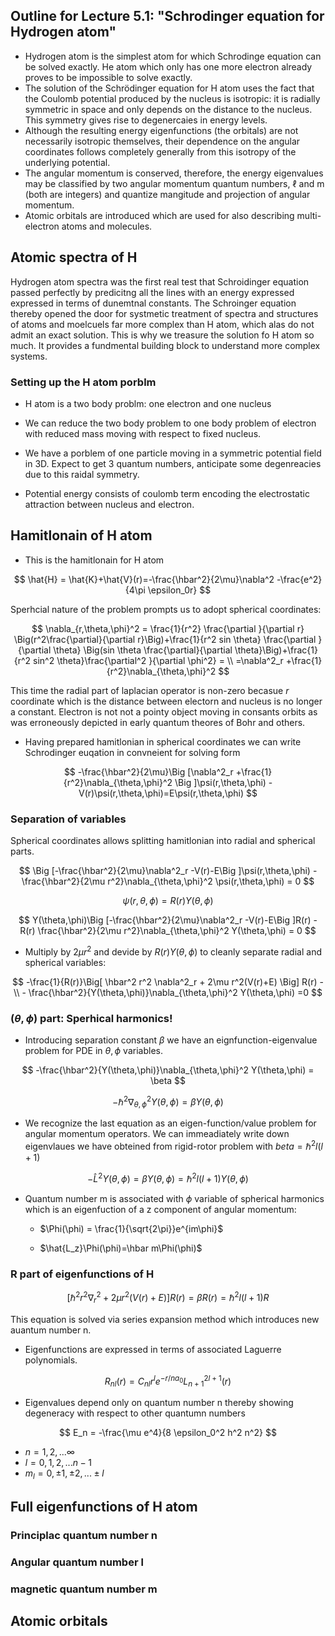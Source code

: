 ## Outline for Lecture 5.1:  "Schrodinger equation for Hydrogen atom"

- Hydrogen atom is the simplest atom for which Schrodinge equation can be solved exactly. He atom which only has one more electron already proves to be impossible to solve exactly. 
- The solution of the Schrödinger equation for H atom uses the fact that the Coulomb potential produced by the nucleus is isotropic: it is radially symmetric in space and only depends on the distance to the nucleus. This symmetry gives rise to degenercaies in energy levels. 
- Although the resulting energy eigenfunctions (the orbitals) are not necessarily isotropic themselves, their dependence on the angular coordinates follows completely generally from this isotropy of the underlying potential.
- The angular momentum is conserved, therefore, the energy eigenvalues may be classified by two angular momentum quantum numbers, ℓ and m (both are integers) and quantize mangitude and projection of angular momentum. 
- Atomic orbitals are introduced which are used for also describing multi-electron atoms and molecules. 



## Atomic spectra of H

Hydrogen atom spectra was the first real test that Schroidinger equation passed perfectly by predicitng all the lines with an energy expressed expressed in terms of dunemtnal constants. The Schroinger equation thereby opened the door for systmetic treatment of spectra and structures of atoms and moelcuels far more complex than H atom, which alas do not admit an exact solution. This is why we treasure the solution fo H atom so much. It provides a fundmental building block to understand more complex systems.



### Setting  up the H atom porblm



- H atom is a two body problm: one electron and one nucleus

- We can reduce the two body problem to one body problem of electron with reduced mass moving with respect to fixed nucleus. 

- We have a porblem of one particle moving in a symmetric potential field in 3D. Expect to get 3 quantum numbers, anticipate some degenreacies due to this raidal symmetry. 

- Potential energy consists of coulomb term encoding the electrostatic attraction between nucleus and electron.  

  

## Hamitlonain of H atom

- This is the hamitlonain for H atom


$$
\hat{H} = \hat{K}+\hat{V}(r)=-\frac{\hbar^2}{2\mu}\nabla^2 -\frac{e^2}{4\pi \epsilon_0r}
$$



Sperhcial nature of the problem prompts us to adopt spherical coordinates:

$$
\nabla_{r,\theta,\phi}^2 = \frac{1}{r^2} \frac{\partial }{\partial r} \Big(r^2\frac{\partial}{\partial r}\Big)+\frac{1}{r^2 sin \theta} \frac{\partial }{\partial \theta} \Big(sin \theta \frac{\partial}{\partial \theta}\Big)+\frac{1}{r^2 sin^2 \theta}\frac{\partial^2 }{\partial \phi^2} = \\ =\nabla^2_r +\frac{1}{r^2}\nabla_{\theta,\phi}^2
$$



This time the radial part of laplacian operator is non-zero becasue $r$ coordinate which is the distance between electorn and nucleus is no longer a constant. Electron is not not a pointy object moving in consants orbits as was erroneously depicted in early quantum theores of Bohr and others. 

- Having prepared hamitlonian in spherical coordinates we can write Schrodinger euqation in convneient for solving form

  

$$
-\frac{\hbar^2}{2\mu}\Big [\nabla^2_r +\frac{1}{r^2}\nabla_{\theta,\phi}^2 \Big ]\psi(r,\theta,\phi) -V(r)\psi(r,\theta,\phi)=E\psi(r,\theta,\phi)
$$



### Separation of variables

Spherical coordinates allows splitting hamitlonian into radial and spherical parts.


$$
\Big [-\frac{\hbar^2}{2\mu}\nabla^2_r -V(r)-E\Big ]\psi(r,\theta,\phi) -\frac{\hbar^2}{2\mu r^2}\nabla_{\theta,\phi}^2 \psi(r,\theta,\phi) = 0
$$




$$
\psi(r,\theta,\phi) =R(r)Y(\theta,\phi)
$$




$$
Y(\theta,\phi)\Big [-\frac{\hbar^2}{2\mu}\nabla^2_r -V(r)-E\Big ]R(r) - R(r) \frac{\hbar^2}{2\mu r^2}\nabla_{\theta,\phi}^2 Y(\theta,\phi) = 0
$$

- Multiply by $2\mu r^2$ and devide by $R(r)Y(\theta,\phi)$ to cleanly separate radial and spherical variables:

  

$$
-\frac{1}{R(r)}\Big[ \hbar^2 r^2 \nabla^2_r + 2\mu r^2(V(r)+E)  \Big] R(r) - \\ - \frac{\hbar^2}{Y(\theta,\phi)}\nabla_{\theta,\phi}^2 Y(\theta,\phi) =0
$$



### $(\theta,\phi)$ part:  Sperhical harmonics!

- Introducing separation constant $\beta$ we have an eignfunction-eigenvalue problem for PDE in $\theta,\phi$ variables.

$$
-\frac{\hbar^2}{Y(\theta,\phi)}\nabla_{\theta,\phi}^2 Y(\theta,\phi) = \beta
$$


$$
-\hbar^2\nabla_{\theta,\phi}^2 Y(\theta,\phi) = \beta Y(\theta,\phi)
$$

- We recognize the last equation as an eigen-function/value problem for angular momentum operators. We can immeadiately write down eigenvlaues we have obteined from rigid-rotor problem with $beta=\hbar^2 l(l+1)$

  

$$
-\hat{L}^2 Y(\theta,\phi) = \beta Y(\theta,\phi) = \hbar^2 l(l+1)Y(\theta,\phi)
$$



- Quantum number m is associated with $\phi$ variable of spherical harmonics which is an eigenfuction of a z component of angular momentum:

  

  - $\Phi(\phi) = \frac{1}{\sqrt{2\pi}}e^{im\phi}$

    

  - $\hat{L_z}\Phi(\phi)=\hbar m\Phi(\phi)$

    

### R part of eigenfunctions of H


$$
\Big[ \hbar^2 r^2 \nabla^2_r + 2\mu r^2(V(r)+E)  \Big] R(r) =\beta R(r) = \hbar^2 l(l+1)R
$$

This equation is solved via series expansion method which introduces new auantum number n.

- Eigenfunctions are expressed in terms of associated Laguerre polynomials. 

  

$$
R_{nl}(r)= C_{nl} r^l e^{-r/na_0} L^{2l+1}_{n+1}(r)
$$



- Eigenvalues depend only on quantum number n thereby showing degeneracy with respect to other quantumn numbers

$$
E_n = -\frac{\mu e^4}{8 \epsilon_0^2 h^2 n^2}
$$

- $n=1,2,... \infty$
- $l=0,1,2,...n-1$
- $m_l =0,\pm1, \pm2,...\pm l$



## Full eigenfunctions of H atom



### Principlac quantum number n



### Angular quantum number l 



### magnetic quantum number m 





## Atomic orbitals



